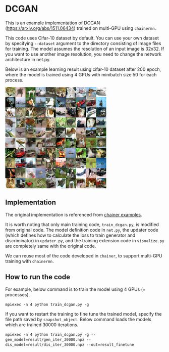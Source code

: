 # DCGAN

This is an example implementation of DCGAN (https://arxiv.org/abs/1511.06434) 
trained on multi-GPU using `chainermn`.

This code uses Cifar-10 dataset by default.
You can use your own dataset by specifying `--dataset` argument to the directory consisting of image files for training.
The model assumes the resolution of an input image is 32x32.
If you want to use another image resolution, you need to change the network architecture in net.py.

Below is an example learning result using cifar-10 dataset after 200 epoch, 
where the model is trained using 4 GPUs with minibatch size 50 for each process.

![example result](./example_image.png)

## Implementation

The original implementation is referenced from [chainer examples](https://github.com/chainer/chainer/tree/79d6bf6f4f5c86ba705b8fd377368519bc1fd264/examples/dcgan).

It is worth noting that only main training code, `train_dcgan.py`, is modified from original code.
The model definition code in `net.py`, the updater code (which defines how to calculate the loss to train generator and discriminator) in `updater.py`,
and the training extension code in `visualize.py` are completely same with the original code. 

We can reuse most of the code developed in `chainer`, to support multi-GPU training with `chainermn`.

## How to run the code

For example, below command is to train the model using 4 GPUs (= processes).

```
mpiexec -n 4 python train_dcgan.py -g
```

If you want to restart the training to fine tune the trained model, 
specify the file path saved by `snapshot_object`.
Below command loads the models which are trained 30000 iterations.
```
mpiexec -n 4 python train_dcgan.py -g --gen_model=result/gen_iter_30000.npz --dis_model=result/dis_iter_30000.npz --out=result_finetune
```
